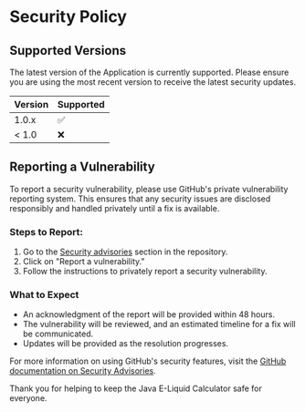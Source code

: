 # Security Policy

## Supported Versions

The latest version of the Application is currently supported. Please ensure you are using the most recent version to receive the latest security updates.

| Version | Supported          |
| ------- | ------------------ |
| 1.0.x   | :white_check_mark: |
| < 1.0   | :x:                |

## Reporting a Vulnerability

To report a security vulnerability, please use GitHub's private vulnerability reporting system. This ensures that any security issues are disclosed responsibly and handled privately until a fix is available.

### Steps to Report:

1. Go to the [Security advisories](https://github.com/kirbylink/java-e-liquid-calculator/security/advisories) section in the repository.
2. Click on "Report a vulnerability."
3. Follow the instructions to privately report a security vulnerability.

### What to Expect

- An acknowledgment of the report will be provided within 48 hours.
- The vulnerability will be reviewed, and an estimated timeline for a fix will be communicated.
- Updates will be provided as the resolution progresses.

For more information on using GitHub's security features, visit the [GitHub documentation on Security Advisories](https://docs.github.com/en/code-security/security-advisories).

Thank you for helping to keep the Java E-Liquid Calculator safe for everyone.
